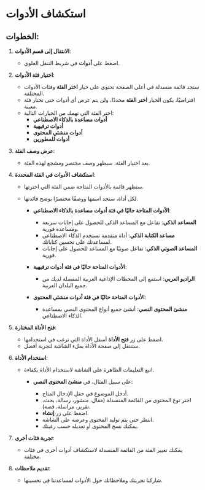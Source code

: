 # استكشاف الأدوات

## الخطوات:

1. **الانتقال إلى قسم الأدوات**:

   - اضغط على **أدوات** في شريط التنقل العلوي.

2. **اختيار فئة الأدوات**:

   - ستجد قائمة منسدلة في أعلى الصفحة تحتوي على خيار **اختر الفئة** وفئات الأدوات المختلفة.
   - افتراضيًا، يكون الخيار **اختر الفئة** محددًا، ولن يتم عرض أي أدوات حتى تختار فئة معينة.
   - اختر الفئة التي تهمك من الخيارات التالية:
     - **أدوات مساعدة بالذكاء الاصطناعي**
     - **أدوات ترفيهية**
     - **أدوات منشئي المحتوى**
     - **أدوات للمطورين**

3. **عرض وصف الفئة**:

   - بعد اختيار الفئة، سيظهر وصف مختصر ومشجع لهذه الفئة.

4. **استكشاف الأدوات في الفئة المحددة**:

   - ستظهر قائمة بالأدوات المتاحة ضمن الفئة التي اخترتها.
   - لكل أداة، ستجد اسمها ووصفًا مختصرًا يوضح فائدتها.

     - **الأدوات المتاحة حاليًا في فئة أدوات مساعدة بالذكاء الاصطناعي**:

       - **المساعد الذكي**: تفاعل مع المساعد الذكي للحصول على إجابات سريعة ومساعدة فورية.
       - **مساعد الكتابة الذكي**: أداة متقدمة تستخدم الذكاء الاصطناعي لمساعدتك على تحسين كتاباتك.
       - **المساعد الصوتي الذكي**: تفاعل صوتيًا مع المساعد للحصول على إجابات فورية.

     - **الأدوات المتاحة حاليًا في فئة أدوات ترفيهية**:

       - **الراديو العربي**: استمع إلى المحطات الإذاعية العربية المفضلة لديك من جميع البلدان العربية.

     - **الأدوات المتاحة حاليًا في فئة أدوات منشئي المحتوى**:

       - **منشئ المحتوى النصي**: أنشئ جميع أنواع المحتوى النصي بمساعدة الذكاء الاصطناعي.

5. **فتح الأداة المختارة**:

   - اضغط على زر **فتح الأداة** أسفل الأداة التي ترغب في استخدامها.
   - ستنتقل إلى صفحة الأداة بملء الشاشة لتجربة أفضل.

6. **استخدام الأداة**:

   - اتبع التعليمات الظاهرة على الشاشة لاستخدام الأداة بكفاءة.

     - على سبيل المثال، في **منشئ المحتوى النصي**:

       - أدخل الموضوع في حقل الإدخال المتاح.
       - اختر نوع المحتوى من القائمة المنسدلة (مقال، منشور، رسالة، بحث، تقرير، مراسلة، قصة).
       - اضغط على زر **إنشاء**.
       - انتظر حتى يتم توليد المحتوى وعرضه على الشاشة.
       - يمكنك نسخ المحتوى أو تعديله حسب رغبتك.

7. **تجربة فئات أخرى**:

   - يمكنك تغيير الفئة من القائمة المنسدلة لاستكشاف أدوات أخرى في فئات مختلفة.

8. **تقديم ملاحظات**:

   - شاركنا تجربتك وملاحظاتك حول الأدوات لمساعدتنا في تحسينها.